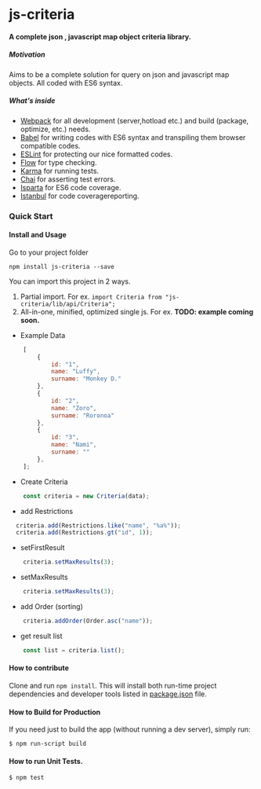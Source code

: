 # js-criteria

#### A complete json , javascript map object criteria library.  

##### Motivation
Aims to be a complete solution for query on json and javascript map objects. All coded with ES6 syntax.
##### What's inside
* [Webpack](https://webpack.github.io/) for all development (server,hotload etc.) and build (package, optimize, etc.) needs.
* [Babel](https://babeljs.io/flow) for writing codes with ES6 syntax and transpiling them browser compatible codes. 
* [ESLint](http://eslint.org/) for protecting our nice formatted codes.
* [Flow](http://flowtype.org/) for type checking.
* [Karma](https://karma-runner.github.io/0.13/index.html) for running tests.
* [Chai](http://chaijs.com/) for asserting test errors.
* [Isparta](https://github.com/douglasduteil/isparta) for ES6 code coverage.
* [Istanbul](https://github.com/gotwarlost/istanbul) for code coveragereporting.

### Quick Start
#### Install and Usage
Go to your project folder
```shell
npm install js-criteria --save
```
You can import this project in 2 ways.

1. Partial import. For ex. `import Criteria from "js-criteria/lib/api/Criteria";`
2. All-in-one, minified, optimized single js. For ex. **TODO: example coming soon.**


* Example Data 

```javascript    
    [
        {
            id: "1",
            name: "Luffy",
            surname: "Monkey D."
        },
        {
            id: "2",
            name: "Zoro",
            surname: "Roronoa"
        },
        {
            id: "3",
            name: "Nami",
            surname: ""
        },
    ];
```
     
     
* Create Criteria 
   
```javascript
    const criteria = new Criteria(data);  
```

* add Restrictions 

```javascript
  criteria.add(Restrictions.like("name", "%a%"));
  criteria.add(Restrictions.gt("id", 1));
```  
 
* setFirstResult 

```javascript
    criteria.setMaxResults(3); 
``` 
 
* setMaxResults

```javascript
    criteria.setMaxResults(3); 
``` 
 
* add Order (sorting)  
```javascript
    criteria.addOrder(Order.asc("name")); 
```       
      
* get result list
 
```javascript
    const list = criteria.list();
```    

    
#### How to contribute
Clone and run `npm install`. This will install both run-time project dependencies and developer tools listed
in [package.json](./package.json) file.

#### How to Build for Production

If you need just to build the app (without running a dev server), simply run:

```shell
$ npm run-script build
```
 
####  How to run Unit Tests.

```shell
$ npm test
```
